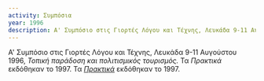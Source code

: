 ```yaml
---
activity: Συμπόσια
year: 1996
description: Α' Συμπόσιο στις Γιορτές Λόγου και Τέχνης, Λευκάδα 9-11 Αυγούστου 1996, *Τοπική παράδοση και πολιτισμικός τουρισμός.* Τα *Πρακτικά* εκδόθηκαν το 1997. Τα [*Πρακτικά*](/publications/praktika_symposiwn/praktika_symposiou_01.html) εκδόθηκαν το 1997.
---
```


Α' Συμπόσιο στις Γιορτές Λόγου και Τέχνης, Λευκάδα 9-11 Αυγούστου 1996, *Τοπική παράδοση και πολιτισμικός τουρισμός.* Τα *Πρακτικά* εκδόθηκαν το 1997. Τα [*Πρακτικά*](/publications/praktika_symposiwn/praktika_symposiou_01.html) εκδόθηκαν το 1997.
